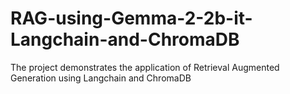 # RAG-using-Gemma-2-2b-it-Langchain-and-ChromaDB
The project demonstrates the application of Retrieval Augmented Generation using Langchain and ChromaDB 

